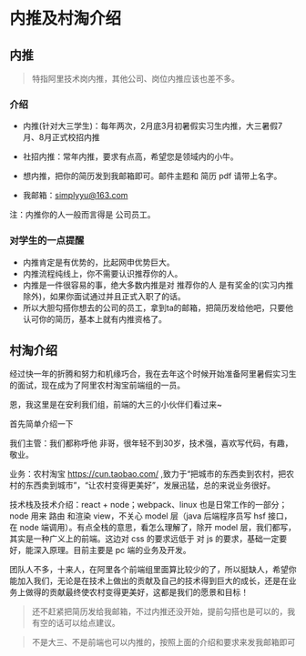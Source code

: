 # 内推及村淘介绍

## 内推
> 特指阿里技术岗内推，其他公司、岗位内推应该也差不多。

### 介绍

- 内推(针对大三学生)：每年两次，2月底3月初暑假实习生内推，大三暑假7月、8月正式校招内推

- 社招内推：常年内推，要求有点高，希望您是领域内的小牛。

- 想内推，把你的简历发到我邮箱即可。邮件主题和 简历 pdf 请带上名字。

- 我邮箱：simplyyu@163.com

注：内推你的人一般而言得是 公司员工。

### 对学生的一点提醒
- 内推肯定是有优势的，比起网申优势巨大。
- 内推流程纯线上，你不需要认识推荐你的人。
- 内推是一件很容易的事，绝大多数内推是对 推荐你的人 是有奖金的(实习内推除外)，如果你面试通过并且正式入职了的话。
- 所以大胆勾搭你想去的公司的员工，拿到ta的邮箱，把简历发给他吧，只要他认可你的简历，基本上就有内推资格了。



## 村淘介绍
经过快一年的折腾和努力和机缘巧合，我在去年这个时候开始准备阿里暑假实习生的面试，现在成为了阿里农村淘宝前端组的一员。

恩，我这里是在安利我们组，前端的大三的小伙伴们看过来~

首先简单介绍一下

我们主管：我们都称呼他 非哥，很年轻不到30岁，技术强，喜欢写代码，有趣，敬业。

业务：农村淘宝 https://cun.taobao.com/ ,致力于“把城市的东西卖到农村，把农村的东西卖到城市”，“让农村变得更美好”，发展迅猛，总的来说业务很好。

技术栈及技术介绍：react + node；webpack、linux 也是日常工作的一部分；node 用来 路由 和渲染 view，不关心 model 层（java 后端程序员写 hsf 接口，在 node 端调用）。有点全栈的意思，看怎么理解了，除开 model 层，我们都写，其实是一种广义上的前端。这边对 css 的要求远低于 对 js 的要求，基础一定要好，能深入原理。目前主要是 pc 端的业务及开发。

团队人不多，十来人，在阿里各个前端组里面算比较少的了，所以挺缺人，希望你能加入我们，无论是在技术上做出的贡献及自己的技术得到巨大的成长，还是在业务上做得的贡献最终使农村变得更美好，这都是我们的愿景和目标！

> 还不赶紧把简历发给我邮箱，不过内推还没开始，提前勾搭也是可以的，我有空的话可以给点建议。


> 不是大三、不是前端也可以内推的，按照上面的介绍和要求来发我邮箱即可
